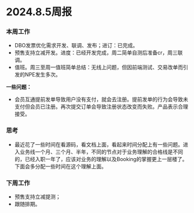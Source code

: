 # 2024.8.5周报

### 本周工作

* DBO发票优化需求开发、联调、发布；进订：已完成。
* 预售支持立减开发。进度：已经开发完成，周二简单自测后准备cr，周三联调。
* 值班。周三至周一值班简单总结：无线上问题，但因前端测试、交易改单而引发的NPE发生多次。

**一些问题：**

* 会员互通提前发单导致用户没有支付，就会去注册。提前发单的行为会导致未支付但会员已注册。再次提交订单会导致注册状态改变而失败。产品表示合理接受。

### 思考

* 最近花了一些时间在看源码，看文档上面，看起来时间分配上有一些问题。进入业务线一个月、三个月、半年，不同的节点对于业务理解的合格线是不同的，已经入职一年了，应该对业务的理解以及Booking的掌握更上一层楼了。下面会多分配一些时间在这个理解上面。

### 下周工作

* 预售支持立减提测；
* 跟随排期。
